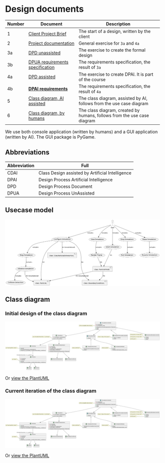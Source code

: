 # Design documents

Number|Document                                                              |Description
------|----------------------------------------------------------------------|------------------------------------------------
1     |[Client Project Brief](client_project_brief.md)                       |The start of a design, written by the client
2     |[Project documentation](Example_project_designProcessDocumentation.md)|General exercise for `3a` and `4a`
3a    |[DPD unassisted](DPD_unassisted.md)                                   |The exercise to create the formal design
3b    |[DPUA requirements specification](DPUA_requirementspecification.md)   |The requirements specification, the result of `3a`
4a    |[DPD assisted](DPD_assisted.md)                                       |The exercise to create DPAI. It is part of the course
4b    |**[DPAI requirements](DPAI_requirements.md)**                         |The requirements specification, the result of `4a`
5     |[Class diagram, AI assisted](CDAI_MVC_Simulation.md)                  |The class diagram, assisted by AI, follows from the use case diagram
6     |[Class diagram, by humans](CDUA_class_diagram_richel_20231116.md)     |The class diagram, created by humans, follows from the use case diagram


We use both console application (written by humans) and a GUI application 
(written by AI). The GUI package is PyGame.

## Abbreviations

Abbreviation|Full
------------|--------------------------------------
CDAI        |Class Design assisted by Artificial Intelligence 
DPAI        |Design Process Artificial Intelligence 
DPD         |Design Process Document
DPUA        |Design Process UnAssisted

## Usecase model

![](usecase_model.png)

## Class diagram

### Initial design of the class diagram

![Initial class diagram](class_diagram_richel_20231116.png)

Or [view the PlantUML](class_diagram_richel_20231116.puml)

### Current iteration of the class diagram

![Current class diagram](class_diagram.png)

Or [view the PlantUML](class_diagram_richel.puml)
